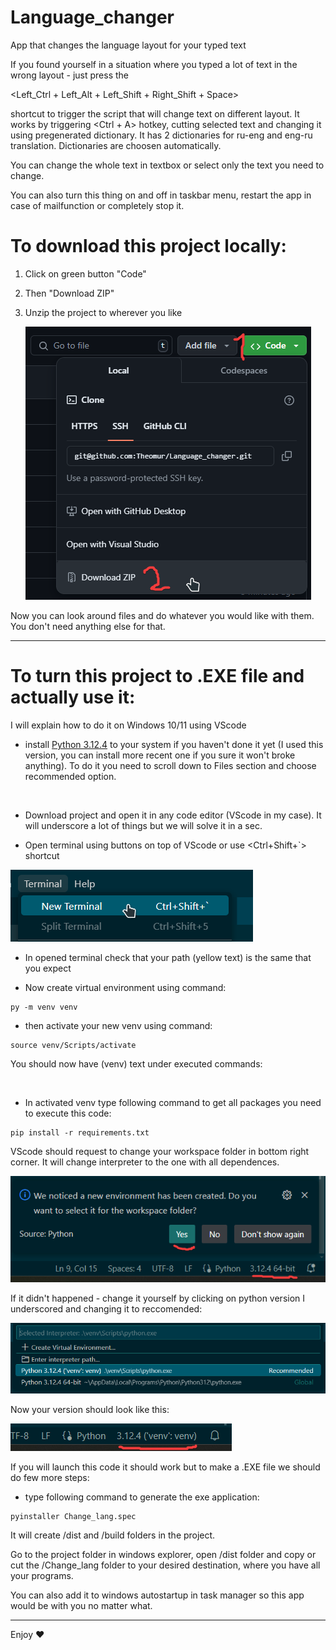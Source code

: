 # Language_changer

 App that changes the language layout for your typed text

If you found yourself in a situation where you typed a lot of text in the wrong layout - just press the 

<Left_Ctrl + Left_Alt + Left_Shift + Right_Shift + Space> 

shortcut to trigger the script that will change text on different layout. It works by triggering <Ctrl + A> hotkey, cutting selected text and changing it using pregenerated dictionary. It has 2 dictionaries for ru-eng and eng-ru translation. Dictionaries are choosen automatically.

You can change the whole text in textbox or select only the text you need to change.

You can also turn this thing on and off in taskbar menu, restart the app in case of mailfunction or completely stop it.

# To download this project locally:

1. Click on green button "Code"

2. Then "Download ZIP"

3. Unzip the project to wherever you like
   
   ![](.\Readme%20images\msedge_JxE53lFRP5.png)

Now you can look around files and do whatever you would like with them. You don't need anything else for that.

---

# To turn this project to .EXE file and actually use it:

I will explain how to do it on Windows 10/11 using VScode

- install [Python 3.12.4](https://www.python.org/downloads/release/python-3124/) to your system if you haven't done it yet (I used this version, you can install more recent one if you sure it won't broke anything). To do it you need to scroll down to Files section and choose recommended option.

<img title="" src="file:///D:/Code/vsCode/Language_changer/Readme images/msedge_YNdagewliW.png" alt="" width="520">

- Download project and open it in any code editor (VScode in my case). It will underscore a lot of things but we will solve it in a sec.

- Open terminal using buttons on top of VScode or use <Ctrl+Shift+`> shortcut

![](.\Readme%20images\Code_yHnJlSlk5j.png)

- In opened terminal check that your path (yellow text) is the same that you expect

- Now create virtual environment using command:

```shell
py -m venv venv
```

- then activate your new venv using command:

```shell
source venv/Scripts/activate
```

You should now have (venv) text under executed commands:

<img title="" src="file:///D:/Code/vsCode/Language_changer/Readme images/Code_BwYlg8CuxZ.png" alt="" width="451">

- In activated venv type following command to get all packages you need to execute this code:

```shell
pip install -r requirements.txt
```

VScode should request to change your workspace folder in bottom right corner. It will change interpreter to the one with all dependences.

![](.\Readme%20images\Code_mAFC87KzKo.png)

If it didn't happened - change it yourself by clicking on python version I underscored and changing it to reccomended:

![](.\Readme%20images\Code_MPRE258MIB.png)

Now your version should look like this:

![](.\Readme%20images\Code_cN0eYkJe1G.png)

If you will launch this code it should work but to make a .EXE file we should do few more steps:

- type following command to generate the exe application:

```shell
pyinstaller Change_lang.spec
```

It will create /dist and /build folders in the project.

Go to the project folder in windows explorer, open /dist folder and copy or cut the /Change_lang folder to your desired destination, where you have all your programs.

You can also add it to windows autostartup in task manager so this app would be with you no matter what.

---

Enjoy ❤️
